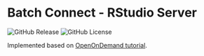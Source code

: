 # Batch Connect - RStudio Server

![GitHub Release](https://img.shields.io/github/release/osc/bc_example_rstudio.svg)
![GitHub License](https://img.shields.io/github/license/osc/bc_example_rstudio.svg)

Implemented based on [OpenOnDemand tutorial](https://osc.github.io/ood-documentation/latest/app-development/tutorials-interactive-apps/add-rstudio.html).



